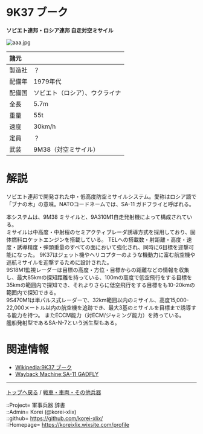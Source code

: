 # 9K37 ブーク
**ソビエト連邦・ロシア連邦 自走対空ミサイル**

![aaa.jpg](https://bn02pap001files.storage.live.com/y4mZR0LjyWK94SFE-4_1KzS9sHHF-8qLmNy1s5FFd158IDBULVPmarIeS9axyzCwHCFYJS0a0uZu1RkwmKaQqxhJ1rhvner-NJyzGE4asFljFysJJwLiPTQn5QMsvSHzgvZ3xAFnREtqV4EjG7cbuf5wPCp8BNoH0LJpkZd0EP2ThvX4xNsoVq1V8NGEDbSOmY2?width=640&height=403&cropmode=none)  
  


|諸元  |  |
|:--|:--|
|製造社  |？  |
|配備年  |1979年代  |
|配備国  |ソビエト（ロシア）、ウクライナ  |
|全長    |5.7m  |
|重量    |55t  |
|速度    |30km/h  |
|定員    |？  |
|武装    |9M38（対空ミサイル）  |


# 解説
ソビエト連邦で開発された中・低高度防空ミサイルシステム。愛称はロシア語で「ブナの木」の意味。NATOコードネームでは、SA-11 ガドフライと呼ばれる。  
  
本システムは、9M38 ミサイルと、9A310M1自走発射機によって構成されている。  
ミサイルは中高度・中射程のセミアクティブレーダ誘導方式を採用しており、固体燃料ロケットエンジンを搭載している。
TELへの搭載数・射距離・高度・速度・誘導精度・弾頭重量のすべての面において強化され、同時に6目標を迎撃可能になった。
9K37はジェット機やヘリコプターのような機動力に富む航空機や巡航ミサイルを迎撃するために設計された。  
9S18M1監視レーダーは目標の高度・方位・目標からの距離などの情報を収集し、最大85kmの探知距離を持っている、100mの高度で低空飛行をする目標を35kmの範囲内で探知でき、それよりさらに低空飛行をする目標をも10-20kmの範囲内で探知できる。  
9S470M1は単パルス式レーダーで、32km範囲以内のミサイル、高度15,000-22,000メートル以内の航空機を追跡でき、最大3基のミサイルを目標まで誘導する能力を持つ。
またECCM能力（対ECM/ジャミング能力）を持っている。  
艦船発射型であるSA-N-7という派生型もある。  



# 関連情報
* [Wikipedia:9K37 ブーク](https://ja.wikipedia.org/wiki/9K37)
* [Wayback Machine:SA-11 GADFLY](https://web.archive.org/web/20160706161122/http://www.fas.org/man/dod-101/sys/missile/row/sa-11.htm)


***
[トップへ戻る](/readme.md) / [戦車・車両・その他兵器](/ground/readme.md)  
  
::Project= 軍事兵器 辞書  
::Admin= Korei (@korei-xlix)  
::github= https://github.com/korei-xlix/  
::Homepage= https://koreixlix.wixsite.com/profile  

